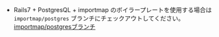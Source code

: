 - Rails7 + PostgresQL + importmap のボイラープレートを使用する場合は `importmap/postgres` ブランチにチェックアウトしてください。  
  [importmap/postgresブランチ](https://github.com/mofmof/rails-boilerplate/tree/importmap/postgres)
